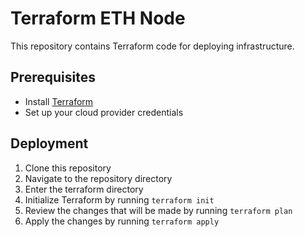 # Terraform ETH Node

This repository contains Terraform code for deploying infrastructure.

## Prerequisites

- Install [Terraform](https://www.terraform.io/downloads.html)
- Set up your cloud provider credentials

## Deployment

1. Clone this repository
2. Navigate to the repository directory
3. Enter the terraform directory
4. Initialize Terraform by running `terraform init`
5. Review the changes that will be made by running `terraform plan`
6. Apply the changes by running `terraform apply`